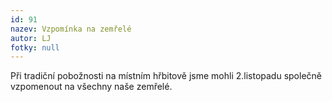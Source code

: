 ```yaml
---
id: 91
nazev: Vzpomínka na zemřelé
autor: LJ
fotky: null
---
```

Při tradiční pobožnosti na místním hřbitově jsme mohli 2.listopadu společně vzpomenout na všechny naše zemřelé.
